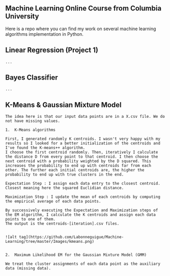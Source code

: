 ## Machine Learning Online Course from **Columbia University**

Here is a repo where you can find my work on several machine learning algorithms implementation in Python.

## Linear Regression (Project 1)

    ...

## Bayes Classifier

    ...

## K-Means & Gaussian Mixture Model

    The idea here is that our input data points are in a X.csv file. We do not have missing values.

    1.  K-Means algorithms

    First, I generated randomly K centroids. I wasn't very happy with my results so I looked for a better initialization of the centroids and I've found the K-means++ algorithm.
    I choose the first centroid randomly. Then, iteratively I calculate the distance D from every point to that centroid. I then choose the next centroid with a probability weighted by the D squared. This increases the probability to end up with centroids far from each other. The further each initial centroids are, the higher the probability to end up with true clusters in the end.

    Expectation Step : I assign each data entry to the closest centroid. Closest meaning here the squared Euclidian distance.

    Maximization Step : I update the mean of each centroids by computing the empirical average of each data points.

    By successively executing the Expectation and Maximization steps of the EM algorithm, I calculate the K centroids and assign each data points to one of them.
    The output is the centroids-[iteration].csv files.
    

    ![alt tag](https://github.com/Labonneguigue/Machine-Learning/tree/master/Images/kmeans.png)


    2.  Maximum Likelihood EM for the Gaussian Mixture Model (GMM)

    We treat the cluster assignments of each data point as the auxiliary data (missing data).
